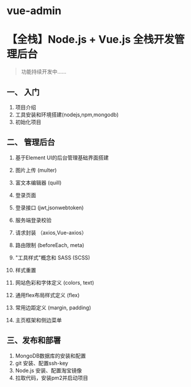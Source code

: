 # vue-admin
# 【全栈】Node.js + Vue.js 全栈开发管理后台
> 功能持续开发中……

## 一、 入门
1. 项目介绍
1. 工具安装和环境搭建(nodejs,npm,mongodb)
1. 初始化项目

## 二、 管理后台
1. 基于Element UI的后台管理基础界面搭建

1. 图片上传 (multer)
1. 富文本编辑器 (quill)
1. 登录页面
1. 登录接口 (jwt,jsonwebtoken)
1. 服务端登录校验
1. 请求封装  （axios,Vue-axios）
1. 路由限制 (beforeEach, meta)
1. "工具样式"概念和 SASS (SCSS)
1. 样式重置
1. 网站色彩和字体定义 (colors, text)
1. 通用flex布局样式定义 (flex)
1. 常用边距定义 (margin, padding)
1. 主页框架和侧边菜单

## 三、发布和部署 

1. MongoDB数据库的安装和配置
1. git 安装、配置ssh-key
1. Node.js 安装、配置淘宝镜像
1. 拉取代码，安装pm2并启动项目

